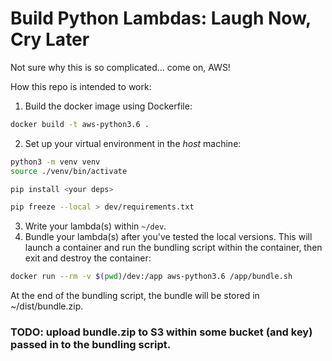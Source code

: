 # Build Python Lambdas: Laugh Now, Cry Later

Not sure why this is so complicated... come on, AWS!

How this repo is intended to work:

 1) Build the docker image using Dockerfile:
 
```bash
docker build -t aws-python3.6 .
```

 2) Set up your virtual environment in the _host_ machine:
 
```bash
python3 -m venv venv
source ./venv/bin/activate

pip install <your deps>

pip freeze --local > dev/requirements.txt
```
 3) Write your lambda(s) within `~/dev`.
 4) Bundle your lambda(s) after you've tested the local versions. This will launch a container and run the bundling script within the container, then exit and destroy the container:

```bash
docker run --rm -v $(pwd)/dev:/app aws-python3.6 /app/bundle.sh
```
At the end of the bundling script, the bundle will be stored in ~/dist/bundle.zip.

### TODO: upload bundle.zip to S3 within some bucket (and key) passed in to the bundling script.
